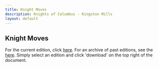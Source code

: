 ```yaml
---
title: Knight Moves
description: Knights of Columbus - Kingston Mills
layout: default
---
```


## Knight Moves

For the current edition, click [here](https://github.com/11886knights/11886knights.github.io/raw/master/docs/knights_moves/2021/11-Nov21.pdf). For an archive of past editions, see the [here](https://github.com/11886knights/11886knights.github.io/tree/master/docs/knights_moves). Simply select an edition and click 'download' on the top right of the document.
